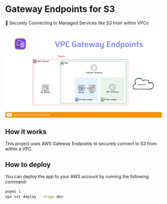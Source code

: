 # Gateway Endpoints for S3

🔑 Securely Connecting to Managed Services like S3 from within VPCs

![Gateway Endpoints for S3 Demo](public/awsf/gateway-endpoints.gif)

## How it works

This project uses AWS Gateway Endpoints to securely connect to S3 from within a VPC.

## How to deploy

You can deploy the app to your AWS account by running the following command:

```bash
pnpmi i
npx sst deploy --stage dev
```

